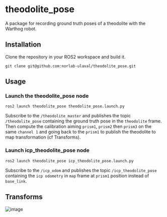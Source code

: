 # theodolite_pose
A package for recording ground truth poses of a theodolite with the Warthog robot.

## Installation
Clone the repository in your ROS2 workspace and build it.

```
git clone git@github.com:norlab-ulaval/theodolite_pose.git
```

## Usage
### Launch the theodolite_pose node
```
ros2 launch theodolite_pose theodolite_pose.launch.py
```
Subscribe to the ```/theodolite_master``` and publishes the topic ```/theodolite_pose``` containing the ground truth pose in the ```theodolite``` frame.
Then compute the calibration aiming ```prism1```, ```prism2``` then ```prism3``` on the same ```channel 1``` and going back to the ```prism1``` to publish the theodolite to map transformation (cf Transforms).
### Launch icp_theodolite_pose node
```
ros2 launch theodolite_pose icp_theodolite_pose.launch.py
```
Subscribe to the ```/icp_odom``` and publishes the topic ```/icp_theodolite_pose``` containing the ```icp odometry``` in ```map``` frame at ```prism1``` position instead of ```base_link```. 

## Transforms
![image](https://github.com/norlab-ulaval/theodolite_pose/assets/123117664/f8bc4dbc-4fe3-4c76-951b-9518dabf62ee)
